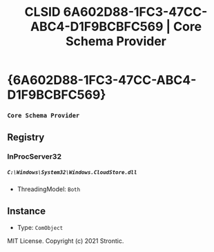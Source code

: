 ﻿---
title: "CLSID 6A602D88-1FC3-47CC-ABC4-D1F9BCBFC569 | Core Schema Provider"
excerpt: What is COM-Object CLSID 6A602D88-1FC3-47CC-ABC4-D1F9BCBFC569?
---

# {6A602D88-1FC3-47CC-ABC4-D1F9BCBFC569}

### `Core Schema Provider`

## Registry


### InProcServer32

##### `C:\Windows\System32\Windows.CloudStore.dll`
* ThreadingModel: `Both`

## Instance

* Type: `ComObject`

MIT License. Copyright (c) 2021 Strontic.


